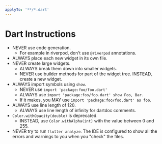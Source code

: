 ```yaml
---
applyTo: '**/*.dart'
---
```

# Dart Instructions
- NEVER use code generation.
	- For example in riverpod, don't use `@riverpod` annotations.
- ALWAYS place each new widget in its own file.
- NEVER create large widgets.
	- ALWAYS break them down into smaller widgets.
	- NEVER use builder methods for part of the widget tree. INSTEAD, create a new widget.
- ALWAYS import symbols using `show`.
	- NEVER use `import 'package:foo/foo.dart'`
	- ALWAYS use `import 'package:foo/foo.dart' show Foo, Bar`.
	- If it makes, you MAY use `import 'package:foo/foo.dart' as foo`.
- ALWAYS use line length of 120.
	- ALWAYS use line length of infinity for dartdoc comments.
- `Color.withOpacity(double)` is deprecated.
	- INSTEAD, use `Color.withAlpha(int)` with the value between 0 and 255.
- NEVER try to run `flutter analyze`. The IDE is configured to show all the errors and warnings to you when you "check" the files.